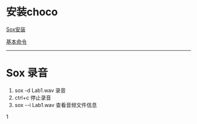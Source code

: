 # 安装choco

[Sox安装](https://blog.csdn.net/PeeNut/article/details/81176000)

[基本命令](https://blog.csdn.net/qq_39516859/article/details/87980189)

---

# Sox 录音

1. sox -d Lab1.wav 	录音
2. ctrl+c 停止录音
3. sox --i Lab1.wav 查看音频文件信息

1